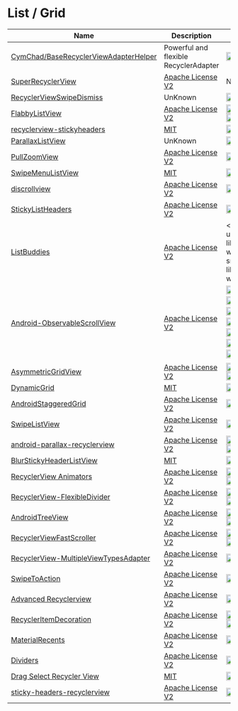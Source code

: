 List / Grid
======================
Name | Description | Screenshot
--- | --- | ---
[CymChad/BaseRecyclerViewAdapterHelper](https://github.com/CymChad/BaseRecyclerViewAdapterHelper) | Powerful and flexible RecyclerAdapter|<img src="/android-ui-ux-library/art/BaseRecyclerViewAdapterHelper.gif" width="49%">
[SuperRecyclerView](https://github.com/Malinskiy/SuperRecyclerView) | [Apache License V2](https://www.apache.org/licenses/LICENSE-2.0) | NONE
[RecyclerViewSwipeDismiss](https://github.com/CodeFalling/RecyclerViewSwipeDismiss) | UnKnown | <img src="/android-ui-ux-library/art/RecyclerViewSwipeDismiss.gif" width="49%">
[FlabbyListView](https://github.com/jpardogo/FlabbyListView) | [Apache License V2](https://www.apache.org/licenses/LICENSE-2.0) | <img src="/android-ui-ux-library/art/FlabbyListView.gif" width="49%"> <img src="/android-ui-ux-library/art/FlabbyListView2.gif" width="49%">
[recyclerview-stickyheaders](https://github.com/eowise/recyclerview-stickyheaders) | [MIT](http://opensource.org/licenses/MIT) | <img src="/android-ui-ux-library/art/recyclerview-stickyheaders.gif" width="49%">
[ParallaxListView](https://github.com/Gnod/ParallaxListView) | UnKnown | <img src="/android-ui-ux-library/art/ParallaxListView.gif" width="49%">
[PullZoomView](https://github.com/Frank-Zhu/PullZoomView) | [Apache License V2](https://www.apache.org/licenses/LICENSE-2.0) | <img src="/android-ui-ux-library/art/PullZoomView.gif" width="49%">
[SwipeMenuListView](https://github.com/baoyongzhang/SwipeMenuListView) | [MIT](http://opensource.org/licenses/MIT) | <img src="/android-ui-ux-library/art/SwipeMenuListView.gif" width="49%">
[discrollview](https://github.com/flavienlaurent/discrollview) | [Apache License V2](https://www.apache.org/licenses/LICENSE-2.0) | <img src="/android-ui-ux-library/art/discrollview.gif" width="49%">
[StickyListHeaders](https://github.com/emilsjolander/StickyListHeaders) | [Apache License V2](https://www.apache.org/licenses/LICENSE-2.0) | <img src="/android-ui-ux-library/art/StickyListHeaders.gif" width="49%">
[ListBuddies](https://github.com/jpardogo/ListBuddies) | [Apache License V2](https://www.apache.org/licenses/LICENSE-2.0) | <img src="/android-ui-ux-library/art/ListBuddies.png" width="49%"/ > <img src="/android-ui-ux-library/art/ListBuddies.gif" width="49%"/ >
[Android-ObservableScrollView](https://github.com/ksoichiro/Android-ObservableScrollView) | [Apache License V2](https://www.apache.org/licenses/LICENSE-2.0) | <img src="/android-ui-ux-library/art/Android-ObservableScrollView.gif" width="32%"> <img src="/android-ui-ux-library/art/Android-ObservableScrollView.gif" width="32%"> <img src="/android-ui-ux-library/art/Android-ObservableScrollView2.gif" width="32%"> <img src="/android-ui-ux-library/art/Android-ObservableScrollView3.gif" width="32%"> <img src="/android-ui-ux-library/art/Android-ObservableScrollView4.gif" width="32%"> <img src="/android-ui-ux-library/art/Android-ObservableScrollView5.gif" width="32%"> <img src="/android-ui-ux-library/art/Android-ObservableScrollView6.gif" width="32%"> <img src="/android-ui-ux-library/art/Android-ObservableScrollView7.gif" width="32%"> <img src="/android-ui-ux-library/art/Android-ObservableScrollView8.gif" width="32%"> <img src="/android-ui-ux-library/art/Android-ObservableScrollView9.gif" width="32%"> <img src="/android-ui-ux-library/art/Android-ObservableScrollView10.gif" width="32%"> <img src="/android-ui-ux-library/art/Android-ObservableScrollView11.gif" width="32%"> <img src="/android-ui-ux-library/art/Android-ObservableScrollView12.gif" width="32%"> <img src="/android-ui-ux-library/art/Android-ObservableScrollView13.gif" width="32%">
[AsymmetricGridView](https://github.com/felipecsl/AsymmetricGridView) | [Apache License V2](https://www.apache.org/licenses/LICENSE-2.0) | <img src="/android-ui-ux-library/art/AsymmetricGridView.png" width="49%"> <img src="/android-ui-ux-library/art/AsymmetricGridView2.png" width="49%">
[DynamicGrid](https://github.com/askerov/DynamicGrid) | [MIT](http://opensource.org/licenses/MIT) | <img src="/android-ui-ux-library/art/DynamicGrid.gif" width="49%" />
[AndroidStaggeredGrid](https://github.com/etsy/AndroidStaggeredGrid) | [Apache License V2](https://www.apache.org/licenses/LICENSE-2.0) | <img src="/android-ui-ux-library/art/AndroidStaggeredGrid.png" width="49%">
[SwipeListView](https://github.com/47deg/android-swipelistview) | [Apache License V2](https://www.apache.org/licenses/LICENSE-2.0) | <img src="/android-ui-ux-library/art/android-swipelistview.png" width="49%">
[android-parallax-recyclerview](https://github.com/kanytu/android-parallax-recyclerview) | [Apache License V2](https://www.apache.org/licenses/LICENSE-2.0) | <img src="/android-ui-ux-library/art/android-parallax-recyclerview.gif" width="49%"> <img src="/android-ui-ux-library/art/android-parallax-recyclerview2.gif" width="49%">
[BlurStickyHeaderListView](https://github.com/emmano/BlurStickyHeaderListView) | [MIT](http://opensource.org/licenses/MIT) | <img src="/android-ui-ux-library/art/BlurStickyHeaderListView.gif" width="49%" />
[RecyclerView Animators](https://github.com/wasabeef/recyclerview-animators) | [Apache License V2](https://www.apache.org/licenses/LICENSE-2.0) | <img src="/android-ui-ux-library/art/recyclerview-animators.gif" width="49%"> <img src="/android-ui-ux-library/art/recyclerview-animators2.gif" width="49%">
[RecyclerView-FlexibleDivider](https://github.com/yqritc/RecyclerView-FlexibleDivider) | [Apache License V2](https://www.apache.org/licenses/LICENSE-2.0) | <img src="/android-ui-ux-library/art/RecyclerView-FlexibleDivider.png" width="49%"> <img src="/android-ui-ux-library/art/RecyclerView-FlexibleDivider2.png" width="49%">
[AndroidTreeView](https://github.com/bmelnychuk/AndroidTreeView) | [Apache License V2](https://www.apache.org/licenses/LICENSE-2.0) | <img src="/android-ui-ux-library/art/AndroidTreeView.webp" width="49%"> <img src="/android-ui-ux-library/art/AndroidTreeView2.webp" width="49%">
[RecyclerViewFastScroller](https://github.com/danoz73/RecyclerViewFastScroller) | [Apache License V2](https://www.apache.org/licenses/LICENSE-2.0) | <img src="/android-ui-ux-library/art/RecyclerViewFastScroller.png" width="49%"> <img src="/android-ui-ux-library/art/RecyclerViewFastScroller2.png" width="49%">
[RecyclerView-MultipleViewTypesAdapter](https://github.com/yqritc/RecyclerView-MultipleViewTypesAdapter) | [Apache License V2](https://www.apache.org/licenses/LICENSE-2.0) | <img src="/android-ui-ux-library/art/RecyclerView-MultipleViewTypesAdapter.gif" width="49%">
[SwipeToAction](https://github.com/diftco/SwipeToAction) | [Apache License V2](https://www.apache.org/licenses/LICENSE-2.0) | <img src="/android-ui-ux-library/art/SwipeToAction.gif" width="49%">
[Advanced Recyclerview](https://github.com/h6ah4i/android-advancedrecyclerview) | [Apache License V2](https://www.apache.org/licenses/LICENSE-2.0) | <img src="/android-ui-ux-library/art/AdvancedRecyclerView.gif" width="49%">
[RecyclerItemDecoration](https://github.com/magiepooh/RecyclerItemDecoration) | [Apache License V2](https://www.apache.org/licenses/LICENSE-2.0) | <img src="/android-ui-ux-library/art/recycler-itemdecoration1.gif" width="49%"> <img src="/android-ui-ux-library/art/recycler-itemdecoration2.gif" width="49%">
[MaterialRecents](https://github.com/ZieIony/MaterialRecents) | [Apache License V2](https://www.apache.org/licenses/LICENSE-2.0) | <img src="/android-ui-ux-library/art/MaterialRecents.gif" width="49%">
[Dividers](https://github.com/Karumi/Dividers) | [Apache License V2](https://www.apache.org/licenses/LICENSE-2.0) | <img src="/android-ui-ux-library/art/Dividers.gif" width="49%">
[Drag Select Recycler View](https://github.com/afollestad/drag-select-recyclerview) | [MIT](http://opensource.org/licenses/MIT) | <img src="/android-ui-ux-library/art/drag-select-recyclerview.gif" width="49%" />
[sticky-headers-recyclerview](https://github.com/timehop/sticky-headers-recyclerview) | [Apache License V2](https://www.apache.org/licenses/LICENSE-2.0) | <img src="/android-ui-ux-library/art/sticky-headers-recyclerview.gif" width="49%">
